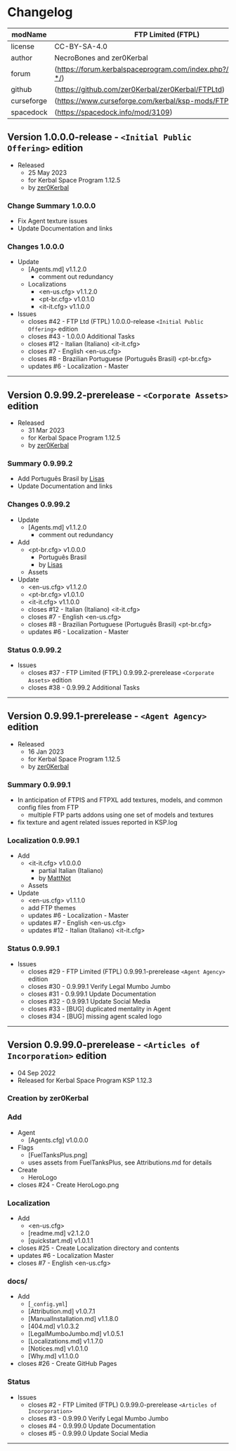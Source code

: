 # Changelog  
  
| modName    | FTP Limited (FTPL)                                                |
| ---------- | ----------------------------------------------------------------- |
| license    | CC-BY-SA-4.0                                                      |
| author     | NecroBones and zer0Kerbal                                         |
| forum      | (https://forum.kerbalspaceprogram.com/index.php?/topic/209628-*/) |
| github     | (https://github.com/zer0Kerbal/zer0Kerbal/FTPLtd)                 |
| curseforge | (https://www.curseforge.com/kerbal/ksp-mods/FTPLtd)               |
| spacedock  | (https://spacedock.info/mod/3109)                                 |

## Version 1.0.0.0-release - `<Initial Public Offering>` edition

* Released
  * 25 May 2023
  * for Kerbal Space Program 1.12.5
  * by [zer0Kerbal](https://github.com/zer0Kerbal)

### Change Summary 1.0.0.0

* Fix Agent texture issues
* Update Documentation and links

### Changes 1.0.0.0

* Update
  * [Agents.md] v1.1.2.0
    * comment out redundancy
  * Localizations
    * <en-us.cfg> v1.1.2.0
    * <pt-br.cfg> v1.0.1.0
    * <it-it.cfg> v1.1.0.0
* Issues
  * closes #42 - FTP Ltd (FTPL) 1.0.0.0-release `<Initial Public Offering>` edition
  * closes #43 - 1.0.0.0 Additional Tasks
  * closes #12 - Italian (Italiano) <it-it.cfg>
  * closes #7 - English <en-us.cfg>
  * closes #8 - Brazilian Portuguese (Português Brasil) <pt-br.cfg>
  * updates #6 - Localization - Master

---

## Version 0.9.99.2-prerelease - `<Corporate Assets>` edition

* Released
  * 31 Mar 2023
  * for Kerbal Space Program 1.12.5
  * by [zer0Kerbal](https://github.com/zer0Kerbal)

### Summary 0.9.99.2

* Add Português Brasil by [Lisas](https://github.com/Lisias)
* Update Documentation and links

### Changes 0.9.99.2

* Update
  * [Agents.md] v1.1.2.0
    * comment out redundancy
* Add
  * <pt-br.cfg> v1.0.0.0
    * Português Brasil
    * by [Lisas](https://github.com/Lisias)
  * Assets
* Update
  * <en-us.cfg> v1.1.2.0
  * <pt-br.cfg> v1.0.1.0
  * <it-it.cfg> v1.1.0.0
  * closes #12 - Italian (Italiano) <it-it.cfg>
  * closes #7 - English <en-us.cfg>
  * closes #8 - Brazilian Portuguese (Português Brasil) <pt-br.cfg>
  * updates #6 - Localization - Master

### Status 0.9.99.2

* Issues
  * closes #37 - FTP Limited (FTPL) 0.9.99.2-prerelease `<Corporate Assets>` edition
  * closes #38 - 0.9.99.2 Additional Tasks

---

## Version 0.9.99.1-prerelease - `<Agent Agency>` edition

* Released
  * 16 Jan 2023
  * for Kerbal Space Program 1.12.5
  * by [zer0Kerbal](https://github.com/zer0Kerbal)

### Summary 0.9.99.1

* In anticipation of FTPIS and FTPXL add textures, models, and common config files from FTP
  * multiple FTP parts addons using one set of models and textures
* fix texture and agent related issues reported in KSP.log

### Localization 0.9.99.1

* Add
  * <it-it.cfg> v1.0.0.0
    * partial Italian (Italiano)
    * by [MattNot](https://github.com/MattNot)
  * Assets
* Update
  * <en-us.cfg> v1.1.1.0
  * add FTP themes
  * updates #6 - Localization - Master
  * updates #7 - English <en-us.cfg>
  * updates #12 - Italian (Italiano) <it-it.cfg>

### Status 0.9.99.1

* Issues
  * closes #29 - FTP Limited (FTPL) 0.9.99.1-prerelease `<Agent Agency>` edition
  * closes #30 - 0.9.99.1 Verify Legal Mumbo Jumbo
  * closes #31 - 0.9.99.1 Update Documentation
  * closes #32 - 0.9.99.1 Update Social Media
  * closes #33 - [BUG] duplicated mentality in Agent
  * closes #34 - [BUG] missing agent scaled logo

---

## Version 0.9.99.0-prerelease - `<Articles of Incorporation>` edition

* 04 Sep 2022  
* Released for Kerbal Space Program KSP 1.12.3

### Creation by zer0Kerbal

### Add

* Agent
  * [Agents.cfg] v1.0.0.0
* Flags
  * [FuelTanksPlus.png]
  * uses assets from FuelTanksPlus, see Attributions.md for details
* Create
  * HeroLogo
* closes #24 - Create HeroLogo.png

### Localization

* Add
  * <en-us.cfg>
  * [readme.md] v2.1.2.0
  * [quickstart.md] v1.0.1.1
* closes #25 - Create Localization directory and contents
* updates #6 - Localization Master
* closes #7 - English <en-us.cfg>

### docs/

* Add
  * [`_config.yml`]
  * [Attribution.md] v1.0.7.1
  * [ManualInstallation.md] v1.1.8.0
  * [404.md] v1.0.3.2
  * [LegalMumboJumbo.md] v1.0.5.1
  * [Localizations.md] v1.1.7.0
  * [Notices.md] v1.0.1.0
  * [Why.md] v1.1.0.0
* closes #26 - Create GitHub Pages

### Status

* Issues
  * closes #2 - FTP Limited (FTPL) 0.9.99.0-prerelease `<Articles of Incorporation>`
  * closes #3 - 0.9.99.0 Verify Legal Mumbo Jumbo
  * closes #4 - 0.9.99.0 Update Documentation
  * closes #5 - 0.9.99.0 Update Social Media

---
